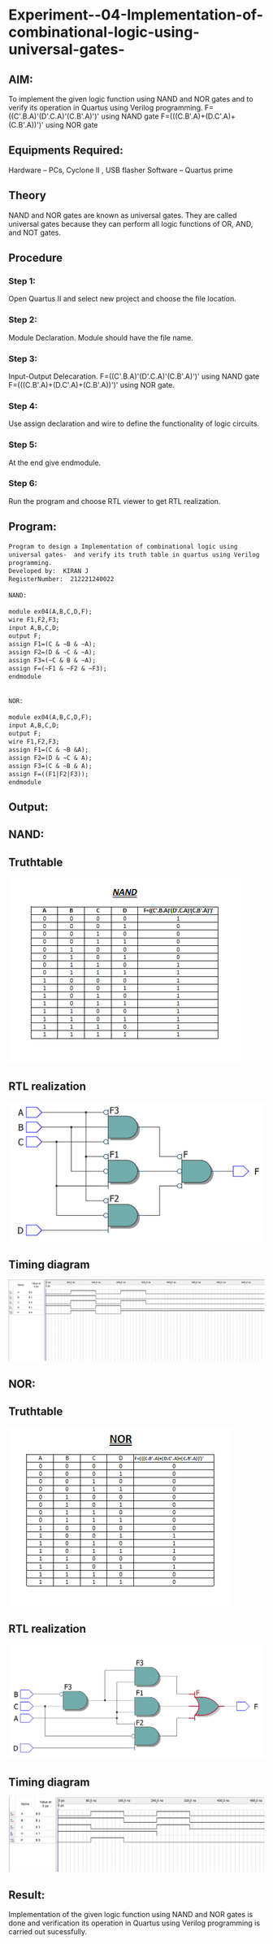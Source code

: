 # Experiment--04-Implementation-of-combinational-logic-using-universal-gates-

## AIM:
To implement the given logic function using NAND and NOR gates and to verify its operation in Quartus using Verilog programming.
F=((C'.B.A)'(D'.C.A)'(C.B'.A)')' using NAND gate
F=(((C.B'.A)+(D.C'.A)+(C.B'.A))')' using NOR gate


## Equipments Required:
 Hardware – PCs, Cyclone II , USB flasher
 Software – Quartus prime
## Theory
NAND and NOR gates are known as universal gates. They are called universal gates because they can perform all logic functions of OR, AND, and NOT gates.
## Procedure
### Step 1:
Open Quartus II and select new project and choose the file location.
### Step 2:
Module Declaration. Module should have the file name.
### Step 3:
Input-Output Delecaration. F=((C'.B.A)'(D'.C.A)'(C.B'.A)')' using NAND gate F=(((C.B'.A)+(D.C'.A)+(C.B'.A))')' using NOR gate.
### Step 4:
Use assign declaration and wire to define the functionality of logic circuits.
### Step 5:
At the end give endmodule.
### Step 6:
Run the program and choose RTL viewer to get RTL realization.

## Program:
```
Program to design a Implementation of combinational logic using universal gates-  and verify its truth table in quartus using Verilog programming.
Developed by:  KIRAN J
RegisterNumber:  212221240022

NAND:

module ex04(A,B,C,D,F);
wire F1,F2,F3;
input A,B,C,D;
output F;
assign F1=(C & ~B & ~A);
assign F2=(D & ~C & ~A);
assign F3=(~C & B & ~A);
assign F=(~F1 & ~F2 & ~F3);
endmodule


NOR:

module ex04(A,B,C,D,F);
input A,B,C,D;
output F;
wire F1,F2,F3;
assign F1=(C & ~B &A);
assign F2=(D & ~C & A);
assign F3=(C & ~B & A);
assign F=((F1|F2|F3));
endmodule

```

## Output:
## NAND:

## Truthtable
![Output](IMG1.png)
##  RTL realization
![Output](./IMG2.png)

## Timing diagram 
![Output](./IMG3.png)

## NOR:

## Truthtable
![Output](./IMG4.png)
##  RTL realization
![OUTPUT](./IMG5.png)

## Timing diagram 
![Output](./IMG6.png)

## Result:
 Implementation of the given logic function using NAND and NOR gates is done and verification its operation in Quartus using Verilog programming is carried out sucessfully.
